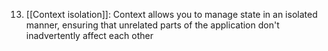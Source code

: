 13. [[Context isolation]]: Context allows you to manage state in an isolated manner, ensuring that unrelated parts of the application don't inadvertently affect each other